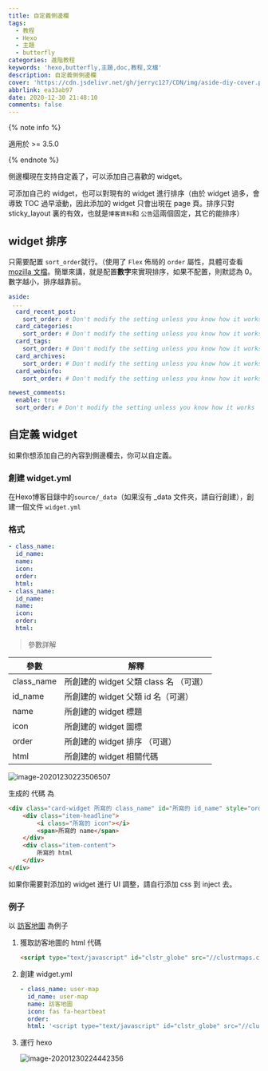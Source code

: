 ```yaml
---
title: 自定義側邊欄
tags:
  - 教程
  - Hexo
  - 主題
  - butterfly
categories: 進階教程
keywords: 'hexo,butterfly,主題,doc,教程,文檔'
description: 自定義側側邊欄
cover: 'https://cdn.jsdelivr.net/gh/jerryc127/CDN/img/aside-diy-cover.png'
abbrlink: ea33ab97
date: 2020-12-30 21:48:10
comments: false
---
```


{% note info %}

適用於 >= 3.5.0

{% endnote %}

側邊欄現在支持自定義了，可以添加自己喜歡的 widget。

可添加自己的 widget，也可以對現有的 widget 進行排序（由於 widget 過多，會導致 TOC 過早滾動，因此添加的 widget 只會出現在 page 頁。排序只對 sticky_layout 裏的有效，也就是`博客資料`和 `公告`這兩個固定，其它的能排序）

##  widget 排序

只需要配置 `sort_order`就行。（使用了 `Flex` 佈局的 `order` 屬性，具體可查看 [mozilla 文檔](https://developer.mozilla.org/en-US/docs/Web/CSS/CSS_Flexible_Box_Layout/Ordering_Flex_Items)。簡單來講，就是配置**數字**來實現排序，如果不配置，則默認為 0。數字越小，排序越靠前。

```yaml
aside:
 ...
  card_recent_post:
    sort_order: # Don't modify the setting unless you know how it works
  card_categories:
    sort_order: # Don't modify the setting unless you know how it works
  card_tags:
    sort_order: # Don't modify the setting unless you know how it works
  card_archives:
    sort_order: # Don't modify the setting unless you know how it works
  card_webinfo:
    sort_order: # Don't modify the setting unless you know how it works

newest_comments:
  enable: true
  sort_order: # Don't modify the setting unless you know how it works
```

## 自定義 widget

如果你想添加自己的內容到側邊欄去，你可以自定義。

### 創建 widget.yml

在Hexo博客目錄中的`source/_data`（如果沒有 _data 文件夾，請自行創建），創建一個文件 `widget.yml`

### 格式

```yaml
- class_name:
  id_name:
  name:
  icon:
  order:
  html:
- class_name:
  id_name:
  name:
  icon:
  order:
  html:
```

> 參數詳解

| 參數       | 解釋                                    |
| ---------- | --------------------------------------- |
| class_name | 所創建的 widget  父類 class 名 （可選） |
| id_name    | 所創建的 widget  父類 id 名（可選）     |
| name       | 所創建的 widget 標題                    |
| icon       | 所創建的 widget 圖標                    |
| order      | 所創建的 widget 排序 （可選）           |
| html       | 所創建的 widget 相關代碼                |

![image-20201230223506507](https://cdn.jsdelivr.net/gh/jerryc127/CDN/img/adside-diy-parameter.png)

生成的 代碼 為

```html
<div class="card-widget 所寫的 class_name" id="所寫的 id_name" style="order: 所寫的 order">
    <div class="item-headline">
        <i class="所寫的 icon"></i>
        <span>所寫的 name</span>
    </div>
    <div class="item-content">
        所寫的 html
    </div>
</div>
```

如果你需要對添加的 widget 進行 UI 調整，請自行添加 css 到 inject 去。

### 例子

以  [訪客地圖](https://clustrmaps.com/profile/1b7ep/widget/code/globe) 為例子

1. 獲取訪客地圖的 html 代碼

   ```html
   <script type="text/javascript" id="clstr_globe" src="//clustrmaps.com/globe.js?d=5V2tOKp8qAdRM-i8eu7ETTO9ugt5uKbbG-U7Yj8uMl8"></script>
   ```

2. 創建 widget.yml

   ```yaml
   - class_name: user-map
     id_name: user-map
     name: 訪客地圖
     icon: fas fa-heartbeat
     order:
     html: '<script type="text/javascript" id="clstr_globe" src="//clustrmaps.com/globe.js?d=5V2tOKp8qAdRM-i8eu7ETTO9ugt5uKbbG-U7Yj8uMl8"></script>'
   ```

3. 運行 hexo

   ![image-20201230224442356](https://cdn.jsdelivr.net/gh/jerryc127/CDN/img/aside-diy-sample.png)



